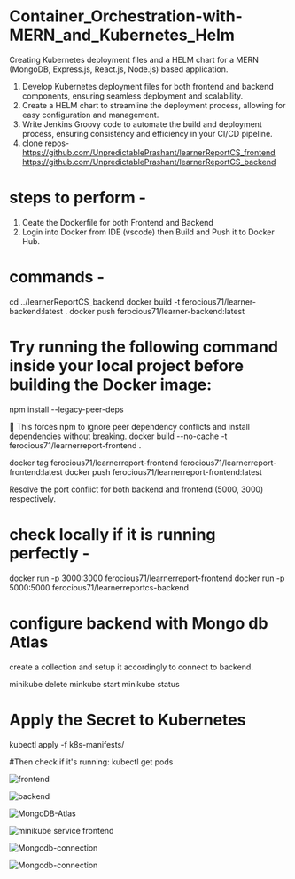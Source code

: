 # Container_Orchestration-with-MERN_and_Kubernetes_Helm

Creating Kubernetes deployment files and a HELM chart for a MERN (MongoDB, Express.js, React.js, Node.js) based application.

1. Develop Kubernetes deployment files for both frontend and backend components, ensuring seamless deployment and scalability.
2. Create a HELM chart to streamline the deployment process, allowing for easy configuration and management.
3. Write Jenkins Groovy code to automate the build and deployment process, ensuring consistency and efficiency in your CI/CD pipeline.
4. clone repos- 
https://github.com/UnpredictablePrashant/learnerReportCS_frontend
https://github.com/UnpredictablePrashant/learnerReportCS_backend

# steps to perform -

1. Ceate the Dockerfile for both Frontend and Backend
2. Login into Docker from IDE (vscode) then Build and Push it to Docker Hub.

# commands - 
cd ../learnerReportCS_backend
docker build -t ferocious71/learner-backend:latest .
docker push ferocious71/learner-backend:latest

# Try running the following command inside your local project before building the Docker image:
npm install --legacy-peer-deps

🔹 This forces npm to ignore peer dependency conflicts and install dependencies without breaking.
docker build --no-cache -t ferocious71/learnerreport-frontend .

docker tag ferocious71/learnerreport-frontend ferocious71/learnerreport-frontend:latest
docker push ferocious71/learnerreport-frontend:latest

Resolve the port conflict for both backend and frontend (5000, 3000) respectively.

# check locally if it is running perfectly - 
docker run -p 3000:3000 ferocious71/learnerreport-frontend
docker run -p 5000:5000 ferocious71/learnerreportcs-backend

# configure backend with Mongo db Atlas
create a collection and setup it accordingly to connect to backend.

minikube delete 
minkube start
minikube status

# Apply the Secret to Kubernetes
kubectl apply -f k8s-manifests/

#Then check if it's running:
kubectl get pods


![frontend](https://github.com/user-attachments/assets/18b43e72-7023-4df4-abe9-aefa1392642c)

![backend](https://github.com/user-attachments/assets/ff7f9a1e-f234-42bc-af9e-8b86b3670a8c)

![MongoDB-Atlas](https://github.com/user-attachments/assets/20e12071-6dfc-464f-bbac-2e6f5b96e681)

![minikube service frontend](https://github.com/user-attachments/assets/ed66e500-c17b-4ab3-8677-1bdcea63aba3)

![Mongodb-connection](https://github.com/user-attachments/assets/98cf6bef-25c3-427b-a0e9-30e0822ad7c3)

![Mongodb-connection](https://github.com/user-attachments/assets/acb0cb14-5fb6-41b9-abc6-7ab7375660a3)
